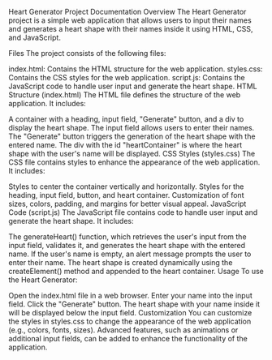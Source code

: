 
Heart Generator Project Documentation
Overview
The Heart Generator project is a simple web application that allows users to input their names and generates a heart shape with their names inside it using HTML, CSS, and JavaScript.

Files
The project consists of the following files:

index.html: Contains the HTML structure for the web application.
styles.css: Contains the CSS styles for the web application.
script.js: Contains the JavaScript code to handle user input and generate the heart shape.
HTML Structure (index.html)
The HTML file defines the structure of the web application. It includes:

A container with a heading, input field, "Generate" button, and a div to display the heart shape.
The input field allows users to enter their names.
The "Generate" button triggers the generation of the heart shape with the entered name.
The div with the id "heartContainer" is where the heart shape with the user's name will be displayed.
CSS Styles (styles.css)
The CSS file contains styles to enhance the appearance of the web application. It includes:

Styles to center the container vertically and horizontally.
Styles for the heading, input field, button, and heart container.
Customization of font sizes, colors, padding, and margins for better visual appeal.
JavaScript Code (script.js)
The JavaScript file contains code to handle user input and generate the heart shape. It includes:

The generateHeart() function, which retrieves the user's input from the input field, validates it, and generates the heart shape with the entered name.
If the user's name is empty, an alert message prompts the user to enter their name.
The heart shape is created dynamically using the createElement() method and appended to the heart container.
Usage
To use the Heart Generator:

Open the index.html file in a web browser.
Enter your name into the input field.
Click the "Generate" button.
The heart shape with your name inside it will be displayed below the input field.
Customization
You can customize the styles in styles.css to change the appearance of the web application (e.g., colors, fonts, sizes).
Advanced features, such as animations or additional input fields, can be added to enhance the functionality of the application.
